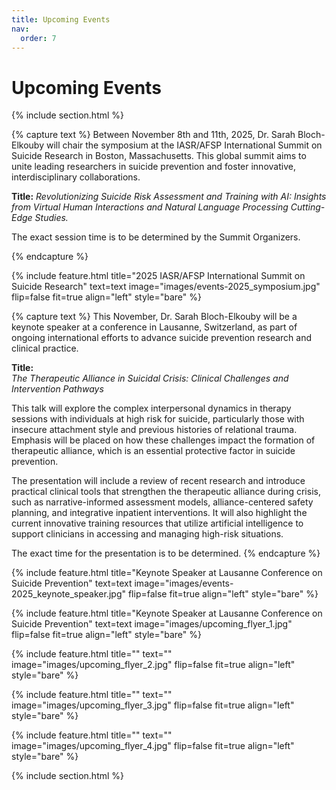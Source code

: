 ```yaml
---
title: Upcoming Events
nav:
  order: 7
---
```


# Upcoming Events

{% include section.html %}
<p>
  {% capture text %}
  Between November 8th and 11th, 2025, Dr. Sarah Bloch-Elkouby will chair the symposium at the IASR/AFSP International Summit on Suicide Research in Boston, Massachusetts. This global summit aims to unite leading researchers in suicide prevention and foster innovative, interdisciplinary collaborations.

  **Title:**
    _Revolutionizing Suicide Risk Assessment and Training with AI: Insights from Virtual Human Interactions and Natural Language Processing Cutting-Edge Studies._
  
  The exact session time is to be determined by the Summit Organizers.
  
  {% endcapture %}

  {% include feature.html
    title="2025 IASR/AFSP International Summit on Suicide Research"
    text=text
    image="images/events-2025_symposium.jpg"
    flip=false
    fit=true
    align="left"
    style="bare"
  %}
</p>

<p>
  {% capture text %}
  This November, Dr. Sarah Bloch-Elkouby will be a keynote speaker at a conference in Lausanne, Switzerland, as part of ongoing international efforts to advance suicide prevention research and clinical practice.

  **Title:**  
  _The Therapeutic Alliance in Suicidal Crisis: Clinical Challenges and Intervention Pathways_

  This talk will explore the complex interpersonal dynamics in therapy sessions with individuals at high risk for suicide, particularly those with insecure attachment style and previous histories of relational trauma. Emphasis will be placed on how these challenges impact the formation of therapeutic alliance, which is an essential protective factor in suicide prevention.

  The presentation will include a review of recent research and introduce practical clinical tools that strengthen the therapeutic alliance during crisis, such as narrative-informed assessment models, alliance-centered safety planning, and integrative inpatient interventions. It will also highlight the current innovative training resources that utilize artificial intelligence to support clinicians in accessing and managing high-risk situations.

  The exact time for the presentation is to be determined.
  {% endcapture %}

  {% include feature.html
    title="Keynote Speaker at Lausanne Conference on Suicide Prevention"
    text=text
    image="images/events-2025_keynote_speaker.jpg"
    flip=false
    fit=true
    align="left"
    style="bare"
  %}
  
  {% include feature.html
    title="Keynote Speaker at Lausanne Conference on Suicide Prevention"
    text=text
    image="images/upcoming_flyer_1.jpg" 
    flip=false
    fit=true
    align="left"
    style="bare"
  %}

  {% include feature.html
    title=""
    text=""
    image="images/upcoming_flyer_2.jpg" 
    flip=false
    fit=true
    align="left"
    style="bare"
  %}

  {% include feature.html
    title=""
    text=""
    image="images/upcoming_flyer_3.jpg" 
    flip=false
    fit=true
    align="left"
    style="bare"
  %}

  {% include feature.html
    title=""
    text=""
    image="images/upcoming_flyer_4.jpg" 
    flip=false
    fit=true
    align="left"
    style="bare"
  %}
</p>
{% include section.html %}
